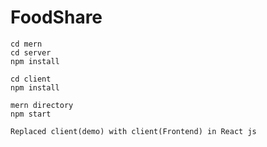 # FoodShare 

 
```
cd mern
cd server
npm install
```
```
cd client
npm install
```

```
mern directory
npm start
```

```
Replaced client(demo) with client(Frontend) in React js
```